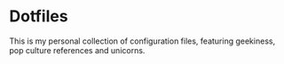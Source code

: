 # Dotfiles

This is my personal collection of configuration files, featuring geekiness, pop culture
references and unicorns.

